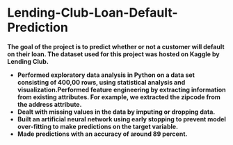 # Lending-Club-Loan-Default-Prediction
**The goal of the project is to predict whether or not a customer will default on their loan. The dataset used for this project was hosted on Kaggle by Lending Club.**

- **Performed exploratory data analysis in Python on a data set consisting of 400,00 rows, using statistical analysis and visualization.Performed feature engineering by extracting information from existing attributes. For example, we extracted the zipcode from the address attribute.**
- **Dealt with missing values in the data by imputing or dropping data.**
- **Built an artificial neural network using early stopping to prevent model over-fitting to make predictions on the target variable.**
- **Made predictions with an accuracy of around 89 percent.**
